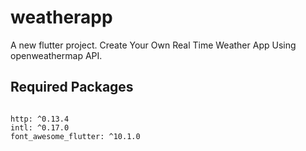 # weatherapp

A new flutter project. Create Your Own Real Time Weather App Using openweathermap API.

## Required Packages
```

http: ^0.13.4
intl: ^0.17.0
font_awesome_flutter: ^10.1.0
```

